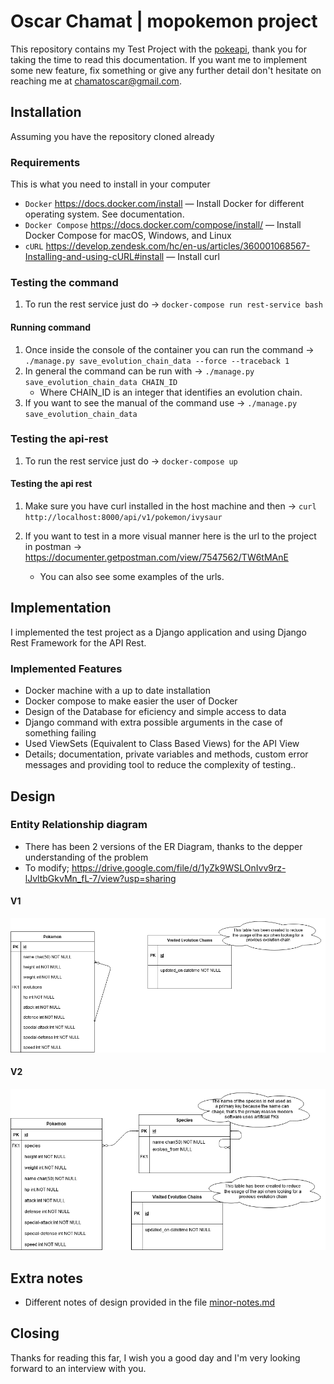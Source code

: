 # Oscar Chamat | mopokemon project

This repository contains my Test Project with the [pokeapi](https://pokeapi.co/), thank you for taking the time to read this documentation.
If you want me to implement some new feature, fix something or give any further detail don't hesitate on reaching me at chamatoscar@gmail.com.

## Installation
Assuming you have the repository cloned already

### Requirements
This is what you need to install in your computer

* `Docker` https://docs.docker.com/install
  — Install Docker for different operating system. See documentation.
* `Docker Compose` https://docs.docker.com/compose/install/
  — Install Docker Compose for macOS, Windows, and Linux
* `cURL` https://develop.zendesk.com/hc/en-us/articles/360001068567-Installing-and-using-cURL#install
  — Install curl

### Testing the command
1) To run the rest service just do -> `docker-compose run rest-service bash`

#### Running command
1) Once inside the console of the container you can run the command -> `./manage.py save_evolution_chain_data --force --traceback 1`
2) In general the command can be run with -> `./manage.py save_evolution_chain_data CHAIN_ID`
    - Where CHAIN_ID is an integer that identifies an evolution chain.
3) If you want to see the manual of the command use -> `./manage.py save_evolution_chain_data`

### Testing the api-rest
1) To run the rest service just do -> `docker-compose up`

#### Testing the api rest
1) Make sure you have curl installed in the host machine and then -> `curl http://localhost:8000/api/v1/pokemon/ivysaur`

2) If you want to test in a more visual manner here is the url to the project in postman -> https://documenter.getpostman.com/view/7547562/TW6tMAnE
    - You can also see some examples of the urls.
## Implementation
I implemented the test project as a Django application and using Django Rest Framework for the API Rest.

### Implemented Features
* Docker machine with a up to date installation
* Docker compose to make easier the user of Docker
* Design of the Database for eficiency and simple access to data
* Django command with extra possible arguments in the case of something failing
* Used ViewSets (Equivalent to Class Based Views) for the API View
* Details; documentation, private variables and methods, custom error messages and providing tool to reduce the complexity of testing..

## Design

### Entity Relationship diagram
* There has been 2 versions of the ER Diagram, thanks to the depper understanding of the problem
* To modify; https://drive.google.com/file/d/1yZk9WSLOnIvv9rz-lJvltbGkvMn_fL-7/view?usp=sharing

#### V1

![ER V1](./diagrams/mopokemonER-v1.png)

#### V2

![ER V2](./diagrams/mopokemonER-v2.png)

## Extra notes
* Different notes of design provided in the file [minor-notes.md](minor-notes.md)

## Closing
Thanks for reading this far, I wish you a good day and I'm very looking forward to an interview with you.